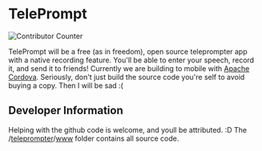 TelePrompt
===========
![Contributor Counter](https://img.shields.io/github/contributors/AceiusIO/TelePrompt)

TelePrompt will be a free (as in freedom), open source teleprompter app with a native recording feature.
You'll be able to enter your speech, record it, and send it to friends!
Currently we are building to mobile with [Apache Cordova](https://cordova.apache.org).
Seriously, don't just build the source code you're self to avoid buying a copy. Then I will be sad :(

Developer Information
---------------------
Helping with the github code is welcome, and youll be attributed. :D 
The /[teleprompter](https://github.com/AceiusIO/TelePrompt/tree/master/teleprompter)/[www](https://github.com/AceiusIO/TelePrompt/tree/master/teleprompter/www) folder contains all source code.
